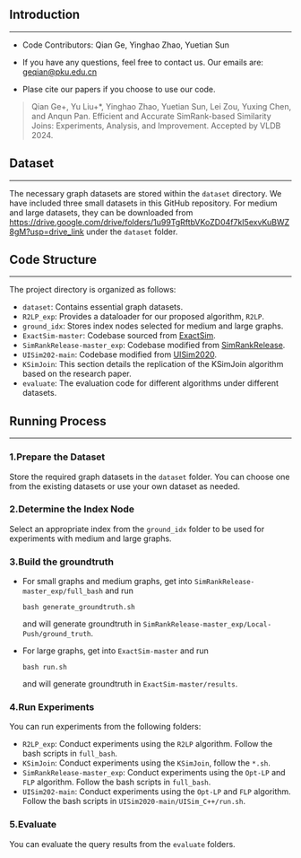 ## Introduction
------------
+ Code Contributors: Qian Ge, Yinghao Zhao, Yuetian Sun

+ If you have any questions, feel free to contact us. Our emails are: geqian@pku.edu.cn

+ Plase cite our papers if you choose to use our code.

> Qian Ge+, Yu Liu+*, Yinghao Zhao, Yuetian Sun, Lei Zou, Yuxing Chen, and Anqun Pan. Efficient and Accurate SimRank-based Similarity Joins: Experiments, Analysis, and Improvement. Accepted by VLDB 2024.





## Dataset
----------
The necessary graph datasets are stored within the `dataset` directory. We have included three small datasets in this GitHub repository. For medium and large datasets, they can be downloaded from https://drive.google.com/drive/folders/1u99TgRftbVKoZD04f7kI5exvKuBWZ8gM?usp=drive_link under the `dataset` folder.

## Code Structure
-------------
The project directory is organized as follows:

+ `dataset`:  Contains essential graph datasets.
+ `R2LP_exp`: Provides a dataloader for our proposed algorithm, `R2LP`.
+ `ground_idx`: Stores index nodes selected for medium and large graphs.
+ `ExactSim-master`: Codebase sourced from [ExactSim](https://github.com/wanghzccls/ExactSim).
+ `SimRankRelease-master_exp`: Codebase modified from [SimRankRelease](https://github.com/KeithYue/SimRankRelease).
+ `UISim202-main`: Codebase modified from [UISim2020](https://github.com/UISim2020/UISim2020).
+ `KSimJoin`: This section details the replication of the KSimJoin algorithm based on the research paper.
+ `evaluate`: The evaluation code for different algorithms under different datasets.



## Running Process
------------
### **1.Prepare the Dataset**

   Store the required graph datasets in the `dataset` folder. You can choose one from the existing datasets or use your own dataset as needed.

### **2.Determine the Index Node**

   Select an appropriate index from the `ground_idx` folder to be used for experiments with medium and large graphs.

### **3.Build the groundtruth**

   + For small graphs and medium graphs, get into `SimRankRelease-master_exp/full_bash` and run 

      ```shell
      bash generate_groundtruth.sh
      ```

      and will generate groundtruth in `SimRankRelease-master_exp/Local-Push/ground_truth`.

   + For large graphs, get into `ExactSim-master` and run

      ```shell
      bash run.sh
      ```

      and will generate groundtruth in `ExactSim-master/results`.

### **4.Run Experiments**

   You can run experiments from the following folders:

   - `R2LP_exp`: Conduct experiments using the `R2LP` algorithm. Follow the bash scripts in `full_bash`.
   - `KSimJoin`: Conduct experiments using the `KSimJoin`, follow the `*.sh`.
   - `SimRankRelease-master_exp`: Conduct experiments using the `Opt-LP` and `FLP` algorithm. Follow the bash scripts in `full_bash`.
   - `UISim202-main`: Conduct experiments using the `Opt-LP` and `FLP` algorithm. Follow the bash scripts in `UISim2020-main/UISim_C++/run.sh`.



### **5.Evaluate**

   You can evaluate the query results from the `evaluate` folders.

